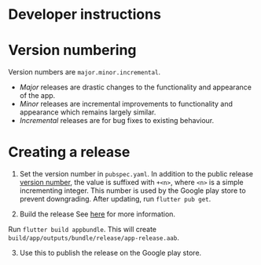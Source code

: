 # Developer instructions

# Version numbering
Version numbers are `major.minor.incremental`.
- *Major* releases are drastic changes to the functionality and appearance of the app.
- *Minor* releases are incremental improvements to functionality and appearance which remains largely similar.
- *Incremental* releases are for bug fixes to existing behaviour.

# Creating a release
1. Set the version number in `pubspec.yaml`. In addition to the public release [version number](#version-numbering), the value is suffixed with `+<n>`, where `<n>` is a simple incrementing integer. This number is used by the Google play store to prevent downgrading. After updating, run `flutter pub get`.

2. Build the release
See [here](https://flutter.dev/docs/deployment/android) for more information.

Run `flutter build appbundle`. This will create `build/app/outputs/bundle/release/app-release.aab`.

3. Use this to publish the release on the Google play store.